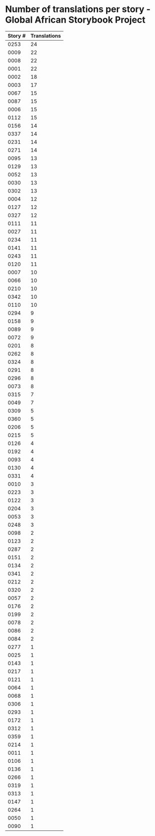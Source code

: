 # Number of translations per story - Global African Storybook Project

Story # | Translations
------- | ------------
0253 | 24
0009 | 22
0008 | 22
0001 | 22
0002 | 18
0003 | 17
0067 | 15
0087 | 15
0006 | 15
0112 | 15
0156 | 14
0337 | 14
0231 | 14
0271 | 14
0095 | 13
0129 | 13
0052 | 13
0030 | 13
0302 | 13
0004 | 12
0127 | 12
0327 | 12
0111 | 11
0027 | 11
0234 | 11
0141 | 11
0243 | 11
0120 | 11
0007 | 10
0066 | 10
0210 | 10
0342 | 10
0110 | 10
0294 | 9
0158 | 9
0089 | 9
0072 | 9
0201 | 8
0262 | 8
0324 | 8
0291 | 8
0296 | 8
0073 | 8
0315 | 7
0049 | 7
0309 | 5
0360 | 5
0206 | 5
0215 | 5
0126 | 4
0192 | 4
0093 | 4
0130 | 4
0331 | 4
0010 | 3
0223 | 3
0122 | 3
0204 | 3
0053 | 3
0248 | 3
0098 | 2
0123 | 2
0287 | 2
0151 | 2
0134 | 2
0341 | 2
0212 | 2
0320 | 2
0057 | 2
0176 | 2
0199 | 2
0078 | 2
0086 | 2
0084 | 2
0277 | 1
0025 | 1
0143 | 1
0217 | 1
0121 | 1
0064 | 1
0068 | 1
0306 | 1
0293 | 1
0172 | 1
0312 | 1
0359 | 1
0214 | 1
0011 | 1
0106 | 1
0136 | 1
0266 | 1
0319 | 1
0313 | 1
0147 | 1
0264 | 1
0050 | 1
0090 | 1
